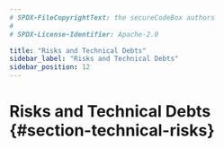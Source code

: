 ```yaml
---
# SPDX-FileCopyrightText: the secureCodeBox authors
#
# SPDX-License-Identifier: Apache-2.0

title: "Risks and Technical Debts"
sidebar_label: "Risks and Technical Debts"
sidebar_position: 12
---
```

# Risks and Technical Debts {#section-technical-risks}
